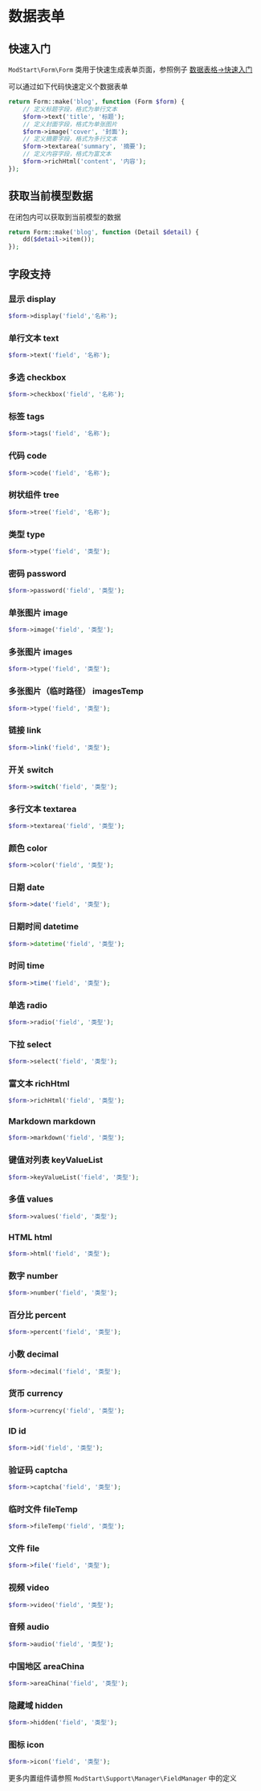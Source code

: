 # 数据表单

## 快速入门

`ModStart\Form\Form` 类用于快速生成表单页面，参照例子 [数据表格→快速入门](/manual/grid.html#快速入门)

可以通过如下代码快速定义个数据表单

```php
return Form::make('blog', function (Form $form) {
    // 定义标题字段，格式为单行文本
    $form->text('title', '标题');
    // 定义封面字段，格式为单张图片
    $form->image('cover', '封面');
    // 定义摘要字段，格式为多行文本
    $form->textarea('summary', '摘要');
    // 定义内容字段，格式为富文本
    $form->richHtml('content', '内容');
});
```

## 获取当前模型数据

在闭包内可以获取到当前模型的数据

```php
return Form::make('blog', function (Detail $detail) {
    dd($detail->item());
});
```



## 字段支持

### 显示 display

```php
$form->display('field','名称');
```

### 单行文本 text

```php
$form->text('field', '名称');
```

### 多选 checkbox

```php
$form->checkbox('field', '名称');
```

### 标签 tags

```php
$form->tags('field', '名称');
```

### 代码 code

```php
$form->code('field', '名称');
```

### 树状组件 tree

```php
$form->tree('field', '名称');
```

### 类型 type

```php
$form->type('field', '类型');
```

### 密码 password

```php
$form->password('field', '类型');
```

### 单张图片 image

```php
$form->image('field', '类型');
```

### 多张图片 images

```php
$form->type('field', '类型');
```

### 多张图片（临时路径） imagesTemp

```php
$form->type('field', '类型');
```

### 链接 link

```php
$form->link('field', '类型');
```

### 开关 switch

```php
$form->switch('field', '类型');
```

### 多行文本 textarea

```php
$form->textarea('field', '类型');
```

### 颜色 color

```php
$form->color('field', '类型');
```

### 日期 date

```php
$form->date('field', '类型');
```

### 日期时间 datetime

```php
$form->datetime('field', '类型');
```

### 时间 time

```php
$form->time('field', '类型');
```

### 单选 radio

```php
$form->radio('field', '类型');
```

### 下拉 select

```php
$form->select('field', '类型');
```

### 富文本 richHtml

```php
$form->richHtml('field', '类型');
```

### Markdown markdown

```php
$form->markdown('field', '类型');
```

### 键值对列表 keyValueList

```php
$form->keyValueList('field', '类型');
```

### 多值 values

```php
$form->values('field', '类型');
```

### HTML html

```php
$form->html('field', '类型');
```

### 数字 number

```php
$form->number('field', '类型');
```

### 百分比 percent

```php
$form->percent('field', '类型');
```

### 小数 decimal

```php
$form->decimal('field', '类型');
```

### 货币 currency

```php
$form->currency('field', '类型');
```

### ID id

```php
$form->id('field', '类型');
```

### 验证码 captcha

```php
$form->captcha('field', '类型');
```

### 临时文件 fileTemp

```php
$form->fileTemp('field', '类型');
```

### 文件 file

```php
$form->file('field', '类型');
```

### 视频 video

```php
$form->video('field', '类型');
```

### 音频 audio

```php
$form->audio('field', '类型');
```

### 中国地区 areaChina

```php
$form->areaChina('field', '类型');
```

### 隐藏域 hidden

```php
$form->hidden('field', '类型');
```

### 图标 icon

```php
$form->icon('field', '类型');
```


更多内置组件请参照 `ModStart\Support\Manager\FieldManager` 中的定义

